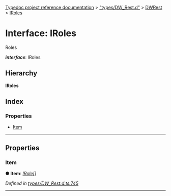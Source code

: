 [Typedoc project reference documentation](../README.md) > ["types/DW_Rest.d"](../modules/_types_dw_rest_d_.md) > [DWRest](../modules/_types_dw_rest_d_.dwrest.md) > [IRoles](../interfaces/_types_dw_rest_d_.dwrest.iroles.md)

# Interface: IRoles

Roles

*__interface__*: IRoles

## Hierarchy

**IRoles**

## Index

### Properties

* [Item](_types_dw_rest_d_.dwrest.iroles.md#item)

---

## Properties

<a id="item"></a>

###  Item

**● Item**: *[IRole](_types_dw_rest_d_.dwrest.irole.md)[]*

*Defined in [types/DW_Rest.d.ts:745](https://github.com/DocuWare/REST-Sample-TS/blob/0222c3e/src/types/DW_Rest.d.ts#L745)*

___

